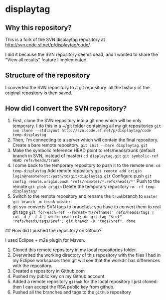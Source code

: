 displaytag
==========

## Why this repository?

This is a fork of the SVN displaytag repository at http://svn.code.sf.net/p/displaytag/code/

I did it because the SVN repository seems dead, and I wanted to share the "View all results" feature I implemented.

## Structure of the repository

I converted the SVN repository to a git repository: all the history of the original 
repository is then saved.

## How did I convert the SVN repository?

1. First, clone the SVN repository into a git one which will be only temporary. I do this in a ~/git folder containing all my git repositories
`git svn clone --stdlayout http://svn.code.sf.net/p/displaytag/code temp-displaytag`
2. Then, I'm connecting to a server which will contain the final repository. Create a bare remote repository.
`git init --bare displaytag.git`
3. Make the symbolic reference HEAD point to refs/heads/trunk (default branch in SVN, instead of master)
`cd displaytag.git`
`git symbolic-ref HEAD refs/heads/trunk`
4. I come back to the temporary repository to push it to the remote one.
`cd temp-displaytag`
Add remote repository
`git remote add origin login@remotehost:/path/to/git/displaytag.git`
Configure push
`git config remote.origin.push 'refs/remotes/*:refs/heads/*'`
Push to the remote
`git push origin`
Delete the temporary repository
`rm -rf temp-displaytag/`
5. Switch to the remote repository and rename the `trunk`branch to `master`
`git branch -m trunk master`
6. git svn converts SVN tags to branches: you have to convert them to real git tags
`git for-each-ref --format='%(refname)' refs/heads/tags | cut -d / -f 4 | while read ref; do git tag "$ref" "refs/heads/tags/$ref"; git branch -D "tags/$ref"; done`

## How did I pushed the repository on Github?

I used Eclipse + m2e plugin for Maven.

1. Cloned this remote repository in my local repositories folder.
2. Overwrited the working directory of this repository with the files I had in my Eclipse workspace: then git will see that the workdir has differences with the repository.
3. Created a repository in Github.com
4. Pushed my public key on my Github account
5. Added a remote repository `github` for the local repository I just cloned: then I can accept the RSA public key from github.
6. Pushed all the branches and tags to the `github` repository

